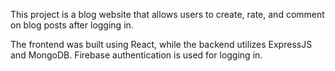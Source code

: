 
This project is a blog website that allows users to create, rate, and comment on blog posts after logging in. 

The frontend was built using React, while the backend utilizes ExpressJS and MongoDB. 
Firebase authentication is used for logging in.
